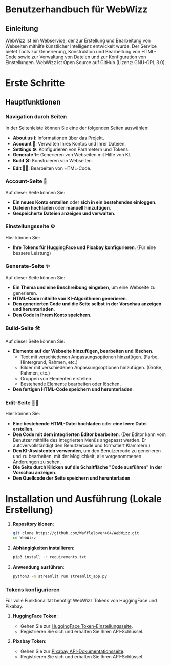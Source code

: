 # Benutzerhandbuch für WebWizz

## Einleitung
WebWizz ist ein Webservice, der zur Erstellung und Bearbeitung von Webseiten mithilfe künstlicher Intelligenz entwickelt wurde. Der Service bietet Tools zur Generierung, Konstruktion und Bearbeitung von HTML-Code sowie zur Verwaltung von Dateien und zur Konfiguration von Einstellungen. WebWizz ist Open Source auf GitHub (Lizenz: GNU-GPL 3.0).

# Erste Schritte

## Hauptfunktionen

### Navigation durch Seiten
In der Seitenleiste können Sie eine der folgenden Seiten auswählen:
- **About us ℹ️**: Informationen über das Projekt.
- **Account 👤**: Verwalten Ihres Kontos und Ihrer Dateien.
- **Settings ⚙️**: Konfigurieren von Parametern und Tokens.
- **Generate ✨**: Generieren von Webseiten mit Hilfe von KI.
- **Build 🛠️**: Konstruieren von Webseiten.
- **Edit 👨‍💻**: Bearbeiten von HTML-Code.

### Account-Seite 👤
Auf dieser Seite können Sie:
- **Ein neues Konto erstellen** oder **sich in ein bestehendes einloggen**.
- **Dateien hochladen** oder **manuell hinzufügen**.
- **Gespeicherte Dateien anzeigen und verwalten**.

### Einstellungsseite ⚙️
Hier können Sie:
- **Ihre Tokens für HuggingFace und Pixabay konfigurieren**. (Für eine bessere Leistung)

### Generate-Seite ✨
Auf dieser Seite können Sie:
- **Ein Thema und eine Beschreibung eingeben**, um eine Webseite zu generieren.
- **HTML-Code mithilfe von KI-Algorithmen generieren**.
- **Den generierten Code und die Seite selbst in der Vorschau anzeigen und herunterladen**.
- **Den Code in Ihrem Konto speichern**.

### Build-Seite 🛠️
Auf dieser Seite können Sie:
- **Elemente auf der Webseite hinzufügen, bearbeiten und löschen**.
    - Text mit verschiedenen Anpassungsoptionen hinzufügen. (Farbe, Hintergrund, Rahmen, etc.)
    - Bilder mit verschiedenen Anpassungsoptionen hinzufügen. (Größe, Rahmen, etc.)
    - Gruppen von Elementen erstellen.
    - Bestehende Elemente bearbeiten oder löschen.
- **Den fertigen HTML-Code speichern und herunterladen**.

### Edit-Seite 👨‍💻
Hier können Sie:
- **Eine bestehende HTML-Datei hochladen** oder **eine leere Datei erstellen**.
- **Den Code mit dem integrierten Editor bearbeiten**. (Der Editor kann vom Benutzer mithilfe des integrierten Menüs angepasst werden. Er autovervollständigt den Benutzercode und formatiert Klammern.)
- **Den KI-Assistenten verwenden**, um den Benutzercode zu generieren und zu bearbeiten, mit der Möglichkeit, alle vorgenommenen Änderungen zu sehen.
- **Die Seite durch Klicken auf die Schaltfläche "Code ausführen" in der Vorschau anzeigen**.
- **Den Quellcode der Seite speichern und herunterladen**.

# Installation und Ausführung (Lokale Erstellung)

1. **Repository klonen**:
   ```bash
   git clone https://github.com/Wafflelover404/WebWizz.git
   cd WebWizz
   ```

2. **Abhängigkeiten installieren**:
   ```bash
   pip3 install -r requirements.txt
   ```

3. **Anwendung ausführen**:
   ```bash
   python3 -m streamlit run streamlit_app.py
   ```

### Tokens konfigurieren
Für volle Funktionalität benötigt WebWizz Tokens von HuggingFace und Pixabay.

1. **HuggingFace Token**:
   - Gehen Sie zur [HuggingFace Token-Einstellungsseite](https://huggingface.co/settings/tokens).
   - Registrieren Sie sich und erhalten Sie Ihren API-Schlüssel.

2. **Pixabay Token**:
   - Gehen Sie zur [Pixabay API-Dokumentationsseite](https://pixabay.com/api/docs/).
   - Registrieren Sie sich und erhalten Sie Ihren API-Schlüssel.
